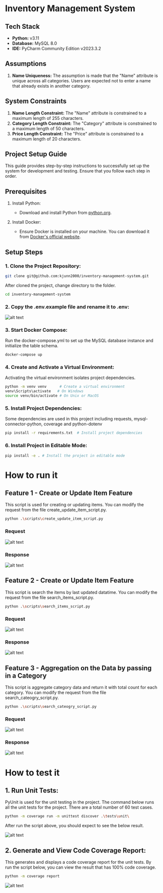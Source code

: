 # Inventory Management System 
## Tech Stack

- **Python:** v3.11
- **Database:** MySQL 8.0
- **IDE:** PyCharm Community Edition v2023.3.2

## Assumptions

1. **Name Uniqueness:** The assumption is made that the "Name" attribute is unique across all categories. Users are expected not to enter a name that already exists in another category.

## System Constraints

1. **Name Length Constraint:** The "Name" attribute is constrained to a maximum length of 255 characters.
2. **Category Length Constraint:** The "Category" attribute is constrained to a maximum length of 50 characters.
3. **Price Length Constraint:** The "Price" attribute is constrained to a maximum length of 20 characters.


## Project Setup Guide

This guide provides step-by-step instructions to successfully set up the system for development and testing. Ensure that you follow each step in order.

## Prerequisites

1. Install Python:
   - Download and install Python from [python.org](https://www.python.org/).

2. Install Docker:
   - Ensure Docker is installed on your machine. You can download it from [Docker's official website](https://www.docker.com/).

## Setup Steps

### 1. Clone the Project Repository:

```bash
git clone git@github.com:kjunn2000/inventory-management-system.git
````

After cloned the project, change directory to the folder.

```bash
cd inventory-management-system 
````

### 2. Copy the .env.example file and rename it to .env:
![alt text](https://github.com/kjunn2000/inventing_management_system_readme_image/blob/main/image%20(30).png?raw=true)


### 3. Start Docker Compose:

Run the docker-compose.yml to set up the MySQL database instance and initialize the table schema.

```bash
docker-compose up
```

### 4. Create and Activate a Virtual Environment:

Activating the virtual environment isolates project dependencies.

```bash
python -m venv venv      # Create a virtual environment
venv\Scripts\activate   # On Windows
source venv/bin/activate # On Unix or MacOS
```

### 5. Install Project Dependencies:

Some dependencies are used in this project including requests, mysql-connector-python, coverage and python-dotenv

```bash
pip install -r requirements.txt  # Install project dependencies
```

### 6. Install Project in Editable Mode:

```bash
pip install -e . # Install the project in editable mode
```


# How to run it

## Feature 1 - Create or Update Item Feature

This script is used for creating or updating items. You can modify the request from the file create_update_item_script.py.

```bash
python .\scripts\create_update_item_script.py
```
### Request
![alt text](https://github.com/kjunn2000/inventing_management_system_readme_image/blob/main/img_7.png?raw=true)
### Response
![alt text](https://github.com/kjunn2000/inventing_management_system_readme_image/blob/main/img_6.png?raw=true)


## Feature 2 - Create or Update Item Feature

This script is search the items by last updated datatime. You can modify the request from the file search_items_script.py.

```bash
python .\scripts\search_items_script.py 
```
### Request
![alt text](https://github.com/kjunn2000/inventing_management_system_readme_image/blob/main/img_9.png?raw=true)
### Response
![alt text](https://github.com/kjunn2000/inventing_management_system_readme_image/blob/main/img_11.png?raw=true)

## Feature 3 - Aggregation on the Data by passing in a Category 

This script is aggregate category data and return it with total count for each category. You can modify the request from the file search_cateogry_script.py.

```bash
python .\scripts\search_cateogry_script.py  
```
### Request
![alt text](https://github.com/kjunn2000/inventing_management_system_readme_image/blob/main/img_5.png?raw=true)
### Response
![alt text](https://github.com/kjunn2000/inventing_management_system_readme_image/blob/main/img_10.png?raw=true)

# How to test it
## 1. Run Unit Tests:

PyUnit is used for the unit testing in the project. The command below runs all the unit tests for the project. There are a total number of 60 test cases.

```bash
python -m coverage run -m unittest discover .\tests\unit\
```

After run the script above, you should expect to see the below result.

![alt text](https://github.com/kjunn2000/inventing_management_system_readme_image/blob/main/image%20(32).png?raw=true)

## 2. Generate and View Code Coverage Report:

This generates and displays a code coverage report for the unit tests. By run the script below, you can view the result that has 100% code coverage.

```bash
python -m coverage report
```
![alt text](https://github.com/kjunn2000/inventing_management_system_readme_image/blob/main/image%20(33).png?raw=true)
